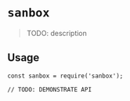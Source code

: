 # `sanbox`

> TODO: description

## Usage

```
const sanbox = require('sanbox');

// TODO: DEMONSTRATE API
```

